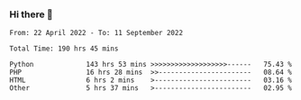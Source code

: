 ### Hi there 👋

<!--START_SECTION:waka-->

```text
From: 22 April 2022 - To: 11 September 2022

Total Time: 190 hrs 45 mins

Python             143 hrs 53 mins >>>>>>>>>>>>>>>>>>>------   75.43 %
PHP                16 hrs 28 mins  >>-----------------------   08.64 %
HTML               6 hrs 2 mins    >------------------------   03.16 %
Other              5 hrs 37 mins   >------------------------   02.95 %
```

<!--END_SECTION:waka-->

<!--
**umarfarouk98/umarfarouk98** is a ✨ _special_ ✨ repository because its `README.md` (this file) appears on your GitHub profile.

Here are some ideas to get you started:

- 🔭 I’m currently working on ...
- 🌱 I’m currently learning ...
- 👯 I’m looking to collaborate on ...
- 🤔 I’m looking for help with ...
- 💬 Ask me about ...
- 📫 How to reach me: ...
- 😄 Pronouns: ...
- ⚡ Fun fact: ...
-->

